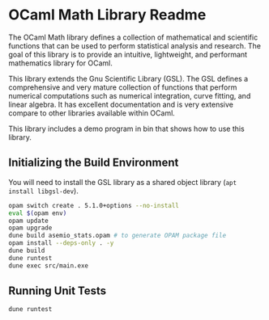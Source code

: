 OCaml Math Library Readme
===========================

The OCaml Math library defines a collection of mathematical and scientific functions that can be used to perform statistical analysis and research. The goal of this library is to provide an intuitive, lightweight, and performant mathematics library for OCaml.

This library extends the Gnu Scientific Library (GSL). The GSL defines a comprehensive and very mature collection of functions that perform numerical computations such as numerical integration, curve fitting, and linear algebra. It has excellent documentation and is very extensive compare to other libraries available within OCaml.

This library includes a demo program in bin that shows how to use this library.

Initializing the Build Environment
----------------------------------

You will need to install the GSL library as a shared object library (`apt install libgsl-dev`).

```bash
opam switch create . 5.1.0+options --no-install
eval $(opam env)
opam update
opam upgrade
dune build asemio_stats.opam # to generate OPAM package file
opam install --deps-only . -y
dune build
dune runtest
dune exec src/main.exe
```

Running Unit Tests
------------------

```bash
dune runtest
```

